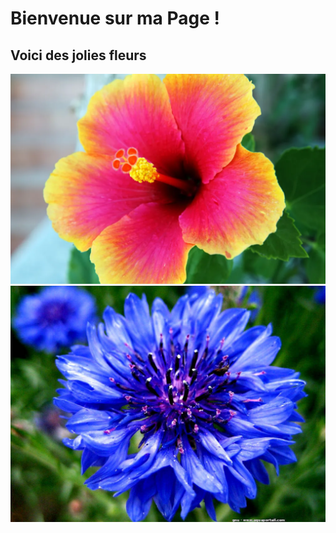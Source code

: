 # Bienvenue sur ma Page !
 
 ## Voici des jolies fleurs

![fleur](images/fleur.webp)
![bleu](images/bleu.jpg)